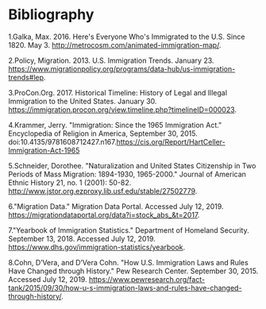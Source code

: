 # Bibliography

1.Galka, Max. 2016. Here's Everyone Who's Immigrated to the U.S. Since 1820. May 3. http://metrocosm.com/animated-immigration-map/.

2.Policy, Migration. 2013. U.S. Immigration Trends. January 23. https://www.migrationpolicy.org/programs/data-hub/us-immigration-trends#lep.

3.ProCon.Org. 2017. Historical Timeline: History of Legal and Illegal Immigration to the United States. January 30. https://immigration.procon.org/view.timeline.php?timelineID=000023.

4.Krammer, Jerry. "Immigration: Since the 1965 Immigration Act." Encyclopedia of Religion in America, September 30, 2015. doi:10.4135/9781608712427.n167.https://cis.org/Report/HartCeller-Immigration-Act-1965

5.Schneider, Dorothee. "Naturalization and United States Citizenship in Two Periods of Mass Migration: 1894-1930, 1965-2000." Journal of American Ethnic History 21, no. 1 (2001): 50-82. http://www.jstor.org.ezproxy.lib.usf.edu/stable/27502779.

6."Migration Data." Migration Data Portal. Accessed July 12, 2019. https://migrationdataportal.org/data?i=stock_abs_&t=2017.

7."Yearbook of Immigration Statistics." Department of Homeland Security. September 13, 2018. Accessed July 12, 2019. https://www.dhs.gov/immigration-statistics/yearbook.

8.Cohn, D’Vera, and D’Vera Cohn. "How U.S. Immigration Laws and Rules Have Changed through History." Pew Research Center. September 30, 2015. Accessed July 12, 2019. https://www.pewresearch.org/fact-tank/2015/09/30/how-u-s-immigration-laws-and-rules-have-changed-through-history/.
